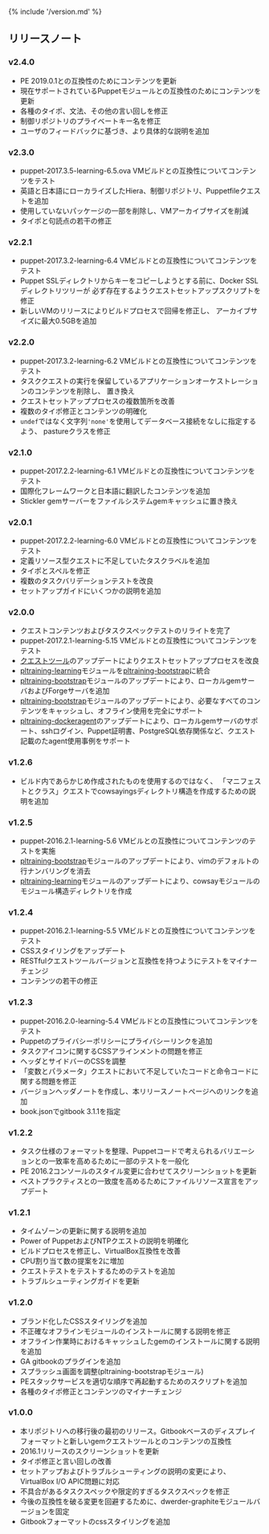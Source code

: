 {% include '/version.md' %}

## リリースノート

### v2.4.0
  * PE 2019.0.1との互換性のためにコンテンツを更新
  * 現在サポートされているPuppetモジュールとの互換性のためにコンテンツを更新
  * 各種のタイポ、文法、その他の言い回しを修正
  * 制御リポジトリのプライベートキー名を修正
  * ユーザのフィードバックに基づき、より具体的な説明を追加

### v2.3.0
  * puppet-2017.3.5-learning-6.5.ova VMビルドとの互換性についてコンテンツをテスト
  * 英語と日本語にローカライズしたHiera、制御リポジトリ、Puppetfileクエストを追加
  * 使用していないパッケージの一部を削除し、VMアーカイブサイズを削減
  * タイポと句読点の若干の修正

### v2.2.1
  * puppet-2017.3.2-learning-6.4 VMビルドとの互換性についてコンテンツをテスト
  * Puppet SSLディレクトリからキーをコピーしようとする前に、Docker SSLディレクトリツリーが
    必ず存在するようクエストセットアップスクリプトを修正
  * 新しいVMのリリースによりビルドプロセスで回帰を修正し、
    アーカイブサイズに最大0.5GBを追加

### v2.2.0
  * puppet-2017.3.2-learning-6.2 VMビルドとの互換性についてコンテンツをテスト
  * タスククエストの実行を保留しているアプリケーションオーケストレーションのコンテンツを削除し、
    置き換え
  * クエストセットアッププロセスの複数箇所を改善
  * 複数のタイポ修正とコンテンツの明確化
  * `undef`ではなく文字列`'none'`を使用してデータベース接続をなしに指定するよう、
    pastureクラスを修正

### v2.1.0
  * puppet-2017.2.2-learning-6.1 VMビルドとの互換性についてコンテンツをテスト
  * 国際化フレームワークと日本語に翻訳したコンテンツを追加
  * Stickler gemサーバーをファイルシステムgemキャッシュに置き換え

### v2.0.1
  * puppet-2017.2.2-learning-6.0 VMビルドとの互換性についてコンテンツをテスト
  * 定義リソース型クエストに不足していたタスクラベルを追加
  * タイポとスペルを修正
  * 複数のタスクバリデーションテストを改良
  * セットアップガイドにいくつかの説明を追加

### v2.0.0
  * クエストコンテンツおよびタスクスペックテストのリライトを完了
  * puppet-2017.2.1-learning-5.15 VMビルドとの互換性についてコンテンツをテスト
  * [クエストツール](https://github.com/puppetlabs/quest)のアップデートによりクエストセットアッププロセスを改良
  * [pltraining-learning](https://github.com/puppetlabs/pltraining-learning)モジュールを[pltraining-bootstrap](https://github.com/puppetlabs/pltraining-bootstrap)に統合
  * [pltraining-bootstrap](https://github.com/puppetlabs/pltraining-bootstrap)モジュールのアップデートにより、ローカルgemサーバおよびForgeサーバを追加
  * [pltraining-bootstrap](https://github.com/puppetlabs/pltraining-bootstrap)モジュールのアップデートにより、必要なすべてのコンテンツをキャッシュし、オフライン使用を完全にサポート
  * [pltraining-dockeragent](https://github.com/puppetlabs/pltraining-dockeragent)のアップデートにより、ローカルgemサーバのサポート、sshログイン、Puppet証明書、PostgreSQL依存関係など、クエスト記載のたagent使用事例をサポート

### v1.2.6
  * ビルド内であらかじめ作成されたものを使用するのではなく、
    「マニフェストとクラス」クエストでcowsayingsディレクトリ構造を作成するための説明を追加

### v1.2.5
  * puppet-2016.2.1-learning-5.6 VMビルとの互換性についてコンテンツのテストを実施
  * [pltraining-bootstrap](https://github.com/puppetlabs/pltraining-bootstrap)モジュールのアップデートにより、vimのデフォルトの行ナンバリングを消去
  * [pltraining-learning](https://github.com/puppetlabs/pltraining-learning)モジュールのアップデートにより、cowsayモジュールのモジュール構造ディレクトリを作成

### v1.2.4
  * puppet-2016.2.1-learning-5.5 VMビルドとの互換性についてコンテンツをテスト
  * CSSスタイリングをアップデート
  * RESTfulクエストツールバージョンと互換性を持つようにテストをマイナーチェンジ
  * コンテンツの若干の修正

### v1.2.3
  * puppet-2016.2.0-learning-5.4 VMビルドとの互換性についてコンテンツをテスト
  * Puppetのプライバシーポリシーにプライバシーリンクを追加
  * タスクアイコンに関するCSSアラインメントの問題を修正
  * ヘッダとサイドバーのCSSを調整
  * 「変数とパラメータ」クエストにおいて不足していたコードと命令コードに関する問題を修正
  * バージョンヘッダノートを作成し、本リリースノートページへのリンクを追加
  * book.jsonでgitbook 3.1.1を指定

### v1.2.2
  * タスク仕様のフォーマットを整理、Puppetコードで考えられるバリエーションとの一致率を高めるために一部のテストを一般化
  * PE 2016.2コンソールのスタイル変更に合わせてスクリーンショットを更新 
  * ベストプラクティスとの一致度を高めるためにファイルリソース宣言をアップデート

### v1.2.1
  * タイムゾーンの更新に関する説明を追加
  * Power of PuppetおよびNTPクエストの説明を明確化
  * ビルドプロセスを修正し、VirtualBox互換性を改善
  * CPU割り当て数の提案を2に増加
  * クエストテストをテストするためのテストを追加
  * トラブルシューティングガイドを更新

### v1.2.0
  * ブランド化したCSSスタイリングを追加
  * 不正確なオフラインモジュールのインストールに関する説明を修正
  * オフライン作業時におけるキャッシュしたgemのインストールに関する説明を追加
  * GA gitbookのプラグインを追加
  * スプラッシュ画面を調整(pltraining-bootstrapモジュール)
  * PEスタックサービスを適切な順序で再起動するためのスクリプトを追加
  * 各種のタイポ修正とコンテンツのマイナーチェンジ

### v1.0.0
  * 本リポジトリへの移行後の最初のリリース。Gitbookベースのディスプレイフォーマットと新しいgemクエストツールとのコンテンツの互換性
  * 2016.1リリースのスクリーンショットを更新
  * タイポ修正と言い回しの改善
  * セットアップおよびトラブルシューティングの説明の変更により、VirtualBox I/O APIC問題に対応
  * 不具合があるタスクスペックや限定的すぎるタスクスペックを修正
  * 今後の互換性を破る変更を回避するために、dwerder-graphiteモジュールバージョンを固定
  * Gitbookフォーマットのcssスタイリングを追加
